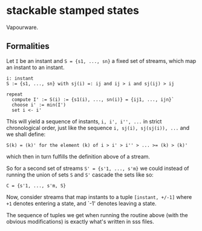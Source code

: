 stackable stamped states
========================

Vapourware.

Formalities
-----------
Let `I` be an instant and `S = {s1, ..., sn}` a fixed set of streams,
which map an instant to an instant.

    i: instant
    S := {s1, ..., sn} with sj(i) =: ij and ij > i and sj(ij) > ij
    
    repeat
      compute I' := S(i) := {s1(i), ..., sn(i)} = {ij1, ..., ijn}`
      choose i' := min(I')
      set i <- i'

This will yield a sequence of instants, `i, i', i'', ...` in strict
chronological order, just like the sequence `i, sj(i), sj(sj(i)), ...`
and we shall define:

    S(k) = (k)' for the element (k) of i > i' > i'' > ... >= (k) > (k)'

which then in turn fulfills the definition above of a stream.

So for a second set of streams `S' = {s'1, ..., s'm}` we could instead
of running the union of sets `S` and `S'` cascade the sets like so:

    C = {s'1, ..., s'm, S} 

Now, consider streams that map instants to a tuple `[instant, +/-1]`
where `+1` denotes entering a state, and `-1' denotes leaving a state.

The sequence of tuples we get when running the routine above (with the
obvious modifications) is exactly what's written in sss files.

